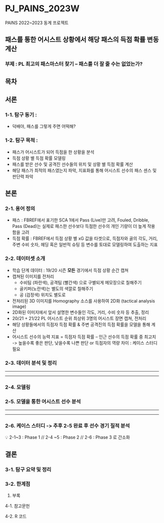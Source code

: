 # PJ_PAINS_2023W
PAINS 2022~2023 동계 프로젝트

## 패스를 통한 어시스트 상황에서 해당 패스의 득점 확률 변동 계산

### 부제 : PL 최고의 패스마스터 찾기 – 패스를 더 잘 줄 수는 없었는가?

## 목차

## 서론

### 1-1. 탐구 동기 :

- 덕배야, 패스를 그렇게 주면 어떡해?

### 1-2. 탐구 목적 :

- 패스가 어시스트가 되어 득점을 한 상황을 분석
- 득점 상황 별 득점 확률 모델링
- 패스를 받은 선수 및 공격진 선수들의 위치 및 상황 별 득점 확률 계산
- 해당 패스가 최적의 패스였는지 파악, 지표화를 통해 어시스트 선수의 패스 센스 및 판단력 파악

## 본론

### 2-1. 용어 정의

- 패스 : FBREF에서 표기한 SCA 1에서 Pass (Live)만 고려, Fouled, Dribble, Pass (Dead)는 실제로 패스한 선수보다 득점한 선수의 개인 기량이 더 높게 작용함을 고려
- 득점 확률 : FBREF에서 득점 상황 별 xG 값을 타겟으로, 득점자와 골의 각도, 거리, 주변 수비 숫자, 헤딩 혹은 일반적 슈팅 등 변수를 토대로 모델링하여 도출하는 지표

### 2-2. 데이터셋 소개

- 학습 단계 데이터 : 19/20 시즌 **모든** 경기에서 득점 상황 순간 캡쳐
- 캡쳐된 이미지를 전처리
    - 수비팀 (파란색), 공격팀 (빨간색) 으로 구별되게 메모장으로 칠해주기
    - 골키퍼(노란색)는 별도의 색깔로 칠해주기
    - 공 (검정색) 위치도 별도로
- 전처리된 3D 이미지를 Homography 소스를 사용하여 2D화 (tactical analysis image)
- 2D화된 이미지에서 앞서 설명한 변수들인 각도, 거리, 수비 숫자 등 추출, 정리
- 20/21 + 21/22 PL 어시스트 순위 최상위 3명의 어시스트 장면 캡쳐, 전처리
- 해당 상황들에서의 득점자 득점 확률 & 주변 공격진의 득점 확률을 모델을 통해 계산
- 어시스트 선수의 능력 지표 = 득점자 득점 확률 – 인근 선수의 득점 확률 중 최고치 -> 높을수록 좋은 판단, 낮을수록 나쁜 판단 or 득점자의 역량 차이 : 케이스 스터디 필요

### 2-3. 데이터 분석 및 정리

---

---

### 2-4. 모델링

### 2-5. 모델을 통한 어시스트 선수 분석

---

---

### 2-6. 케이스 스터디 -> 추후 2-5 완료 후 선수 경기 질적 분석

<aside>
💡 2-1~3 : Phase 1 // 2-4 ~5 : Phase 2 // 2-6 : Phase 3 로 간소화

</aside>

## 결론

### 3-1. 탐구 요약 및 정리

### 3-2. 한계점

1. 부록

4-1. 참고문헌

4-2. R 코드
